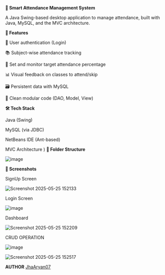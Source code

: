 **📘 Smart Attendance Management System**

A Java Swing-based desktop application to manage attendance, built with Java, MySQL, and the MVC architecture.

**🚀 Features**

🔐 User authentication (Login)

📚 Subject-wise attendance tracking

🎯 Set and monitor target attendance percentage

📊 Visual feedback on classes to attend/skip

🗃️ Persistent data with MySQL

🧱 Clean modular code (DAO, Model, View)

**🛠 Tech Stack**

Java (Swing)

MySQL (via JDBC)

NetBeans IDE (Ant-based)

MVC Architecture
)
**📁 Folder Structure**

![image](https://github.com/user-attachments/assets/944e8be5-a085-48ee-92aa-2a6e2e209a1e)

**📸 Screenshots**

SignUp Screen

![Screenshot 2025-05-25 152133](https://github.com/user-attachments/assets/f31dae1c-be7f-40f8-9545-34fb724bb4d1)

Login Screen

![image](https://github.com/user-attachments/assets/d92cc0c1-70a3-4147-9052-9888b6e46504)

Dashboard 

![Screenshot 2025-05-25 152209](https://github.com/user-attachments/assets/b99c9181-29d0-4024-a152-857a2cf348d8)

CRUD OPERATION

![image](https://github.com/user-attachments/assets/ee650414-6088-484c-9b01-a972031f6cdd)

![Screenshot 2025-05-25 152517](https://github.com/user-attachments/assets/6a66b1df-07bd-48e6-aff2-6bf1168f1d1b)


**AUTHOR**
[JhaAryan07](https://github.com/JhaAryan07)








